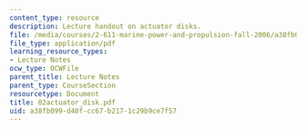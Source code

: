 ```yaml
---
content_type: resource
description: Lecture handout on actuator disks.
file: /media/courses/2-611-marine-power-and-propulsion-fall-2006/a38fb099d40fcc67b2171c29b9ce7f57_02actuator_disk.pdf
file_type: application/pdf
learning_resource_types:
- Lecture Notes
ocw_type: OCWFile
parent_title: Lecture Notes
parent_type: CourseSection
resourcetype: Document
title: 02actuator_disk.pdf
uid: a38fb099-d40f-cc67-b217-1c29b9ce7f57
---
```

